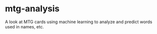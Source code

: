# mtg-analysis
A look at MTG cards using machine learning to analyze and predict words used in names, etc.
